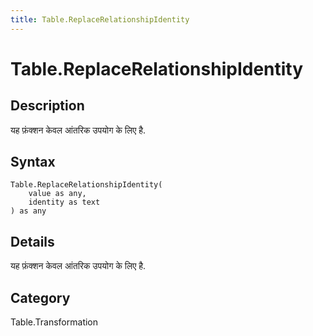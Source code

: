 ```yaml
---
title: Table.ReplaceRelationshipIdentity
---
```


# Table.ReplaceRelationshipIdentity


## Description

यह फ़ंक्शन केवल आंतरिक उपयोग के लिए है.


## Syntax

```powerquery
Table.ReplaceRelationshipIdentity(
    value as any,
    identity as text
) as any
```


## Details

यह फ़ंक्शन केवल आंतरिक उपयोग के लिए है.



## Category
Table.Transformation
